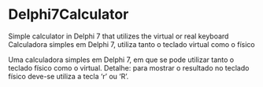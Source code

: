 # Delphi7Calculator
Simple calculator in Delphi 7 that utilizes the virtual or real keyboard
Calculadora simples em Delphi 7, utiliza tanto o teclado virtual como o físico

Uma calculadora simples em Delphi 7, em que se pode utilizar tanto o teclado físico como o virtual. Detalhe: para mostrar o resultado no teclado físico deve-se utiliza a tecla ‘r’ ou ‘R’.
